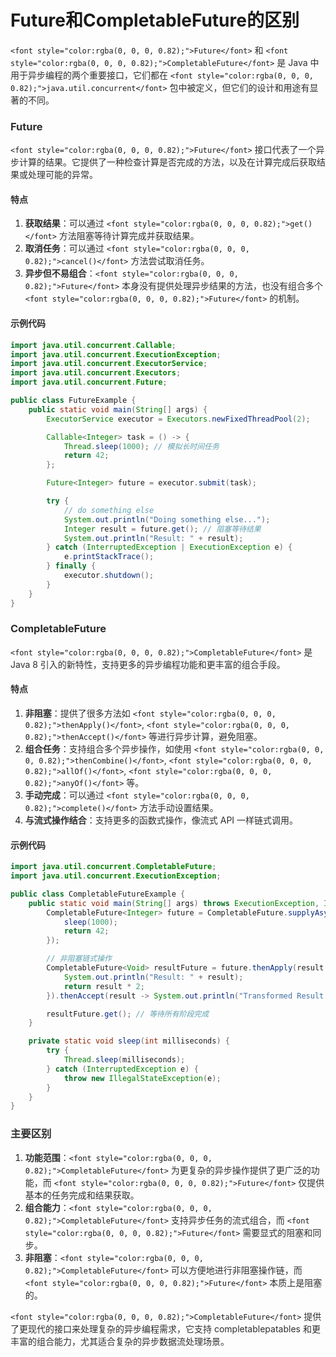# Future和CompletableFuture的区别

`<font style="color:rgba(0, 0, 0, 0.82);">Future</font>`<font style="color:rgba(0, 0, 0, 0.82);"> 和 </font>`<font style="color:rgba(0, 0, 0, 0.82);">CompletableFuture</font>`<font style="color:rgba(0, 0, 0, 0.82);"> 是 Java 中用于异步编程的两个重要接口，它们都在 </font>`<font style="color:rgba(0, 0, 0, 0.82);">java.util.concurrent</font>`<font style="color:rgba(0, 0, 0, 0.82);"> 包中被定义，但它们的设计和用途有显著的不同。</font>

### <font style="color:rgba(0, 0, 0, 0.82);">Future</font>

`<font style="color:rgba(0, 0, 0, 0.82);">Future</font>`<font style="color:rgba(0, 0, 0, 0.82);"> </font><font style="color:rgba(0, 0, 0, 0.82);">接口代表了一个异步计算的结果。它提供了一种检查计算是否完成的方法，以及在计算完成后获取结果或处理可能的异常。</font>

#### <font style="color:rgba(0, 0, 0, 0.82);">特点</font>

1. **<font style="color:rgba(0, 0, 0, 0.82);">获取结果</font>**<font style="color:rgba(0, 0, 0, 0.82);">：可以通过</font><font style="color:rgba(0, 0, 0, 0.82);"> </font>`<font style="color:rgba(0, 0, 0, 0.82);">get()</font>`<font style="color:rgba(0, 0, 0, 0.82);"> </font><font style="color:rgba(0, 0, 0, 0.82);">方法阻塞等待计算完成并获取结果。</font>
2. **<font style="color:rgba(0, 0, 0, 0.82);">取消任务</font>**<font style="color:rgba(0, 0, 0, 0.82);">：可以通过</font><font style="color:rgba(0, 0, 0, 0.82);"> </font>`<font style="color:rgba(0, 0, 0, 0.82);">cancel()</font>`<font style="color:rgba(0, 0, 0, 0.82);"> </font><font style="color:rgba(0, 0, 0, 0.82);">方法尝试取消任务。</font>
3. **<font style="color:rgba(0, 0, 0, 0.82);">异步但不易组合</font>**<font style="color:rgba(0, 0, 0, 0.82);">：</font>`<font style="color:rgba(0, 0, 0, 0.82);">Future</font>`<font style="color:rgba(0, 0, 0, 0.82);"> </font><font style="color:rgba(0, 0, 0, 0.82);">本身没有提供处理异步结果的方法，也没有组合多个</font><font style="color:rgba(0, 0, 0, 0.82);"> </font>`<font style="color:rgba(0, 0, 0, 0.82);">Future</font>`<font style="color:rgba(0, 0, 0, 0.82);"> </font><font style="color:rgba(0, 0, 0, 0.82);">的机制。</font>

#### <font style="color:rgba(0, 0, 0, 0.82);">示例代码</font>

```java
import java.util.concurrent.Callable;  
import java.util.concurrent.ExecutionException;  
import java.util.concurrent.ExecutorService;  
import java.util.concurrent.Executors;  
import java.util.concurrent.Future;  

public class FutureExample {  
    public static void main(String[] args) {  
        ExecutorService executor = Executors.newFixedThreadPool(2);  

        Callable<Integer> task = () -> {  
            Thread.sleep(1000); // 模拟长时间任务  
            return 42;  
        };  

        Future<Integer> future = executor.submit(task);  

        try {  
            // do something else  
            System.out.println("Doing something else...");  
            Integer result = future.get(); // 阻塞等待结果  
            System.out.println("Result: " + result);  
        } catch (InterruptedException | ExecutionException e) {  
            e.printStackTrace();  
        } finally {  
            executor.shutdown();  
        }  
    }  
}
```

### <font style="color:rgba(0, 0, 0, 0.82);">CompletableFuture</font>

`<font style="color:rgba(0, 0, 0, 0.82);">CompletableFuture</font>`<font style="color:rgba(0, 0, 0, 0.82);"> </font><font style="color:rgba(0, 0, 0, 0.82);">是 Java 8 引入的新特性，支持更多的异步编程功能和更丰富的组合手段。</font>

#### <font style="color:rgba(0, 0, 0, 0.82);">特点</font>

1. **<font style="color:rgba(0, 0, 0, 0.82);">非阻塞</font>**<font style="color:rgba(0, 0, 0, 0.82);">：提供了很多方法如</font><font style="color:rgba(0, 0, 0, 0.82);"> </font>`<font style="color:rgba(0, 0, 0, 0.82);">thenApply()</font>`<font style="color:rgba(0, 0, 0, 0.82);">,</font><font style="color:rgba(0, 0, 0, 0.82);"> </font>`<font style="color:rgba(0, 0, 0, 0.82);">thenAccept()</font>`<font style="color:rgba(0, 0, 0, 0.82);"> </font><font style="color:rgba(0, 0, 0, 0.82);">等进行异步计算，避免阻塞。</font>
2. **<font style="color:rgba(0, 0, 0, 0.82);">组合任务</font>**<font style="color:rgba(0, 0, 0, 0.82);">：支持组合多个异步操作，如使用</font><font style="color:rgba(0, 0, 0, 0.82);"> </font>`<font style="color:rgba(0, 0, 0, 0.82);">thenCombine()</font>`<font style="color:rgba(0, 0, 0, 0.82);">,</font><font style="color:rgba(0, 0, 0, 0.82);"> </font>`<font style="color:rgba(0, 0, 0, 0.82);">allOf()</font>`<font style="color:rgba(0, 0, 0, 0.82);">,</font><font style="color:rgba(0, 0, 0, 0.82);"> </font>`<font style="color:rgba(0, 0, 0, 0.82);">anyOf()</font>`<font style="color:rgba(0, 0, 0, 0.82);"> </font><font style="color:rgba(0, 0, 0, 0.82);">等。</font>
3. **<font style="color:rgba(0, 0, 0, 0.82);">手动完成</font>**<font style="color:rgba(0, 0, 0, 0.82);">：可以通过</font><font style="color:rgba(0, 0, 0, 0.82);"> </font>`<font style="color:rgba(0, 0, 0, 0.82);">complete()</font>`<font style="color:rgba(0, 0, 0, 0.82);"> </font><font style="color:rgba(0, 0, 0, 0.82);">方法手动设置结果。</font>
4. **<font style="color:rgba(0, 0, 0, 0.82);">与流式操作结合</font>**<font style="color:rgba(0, 0, 0, 0.82);">：支持更多的函数式操作，像流式 API 一样链式调用。</font>

#### <font style="color:rgba(0, 0, 0, 0.82);">示例代码</font>

```java
import java.util.concurrent.CompletableFuture;  
import java.util.concurrent.ExecutionException;  

public class CompletableFutureExample {  
    public static void main(String[] args) throws ExecutionException, InterruptedException {  
        CompletableFuture<Integer> future = CompletableFuture.supplyAsync(() -> {  
            sleep(1000);  
            return 42;  
        });  

        // 非阻塞链式操作  
        CompletableFuture<Void> resultFuture = future.thenApply(result -> {  
            System.out.println("Result: " + result);  
            return result * 2;  
        }).thenAccept(result -> System.out.println("Transformed Result: " + result));  

        resultFuture.get(); // 等待所有阶段完成  
    }  

    private static void sleep(int milliseconds) {  
        try {  
            Thread.sleep(milliseconds);  
        } catch (InterruptedException e) {  
            throw new IllegalStateException(e);  
        }  
    }  
}
```

### <font style="color:rgba(0, 0, 0, 0.82);">主要区别</font>

1. **<font style="color:rgba(0, 0, 0, 0.82);">功能范围</font>**<font style="color:rgba(0, 0, 0, 0.82);">：</font>`<font style="color:rgba(0, 0, 0, 0.82);">CompletableFuture</font>`<font style="color:rgba(0, 0, 0, 0.82);"> </font><font style="color:rgba(0, 0, 0, 0.82);">为更复杂的异步操作提供了更广泛的功能，而</font><font style="color:rgba(0, 0, 0, 0.82);"> </font>`<font style="color:rgba(0, 0, 0, 0.82);">Future</font>`<font style="color:rgba(0, 0, 0, 0.82);"> </font><font style="color:rgba(0, 0, 0, 0.82);">仅提供基本的任务完成和结果获取。</font>
2. **<font style="color:rgba(0, 0, 0, 0.82);">组合能力</font>**<font style="color:rgba(0, 0, 0, 0.82);">：</font>`<font style="color:rgba(0, 0, 0, 0.82);">CompletableFuture</font>`<font style="color:rgba(0, 0, 0, 0.82);"> </font><font style="color:rgba(0, 0, 0, 0.82);">支持异步任务的流式组合，而</font><font style="color:rgba(0, 0, 0, 0.82);"> </font>`<font style="color:rgba(0, 0, 0, 0.82);">Future</font>`<font style="color:rgba(0, 0, 0, 0.82);"> </font><font style="color:rgba(0, 0, 0, 0.82);">需要显式的阻塞和同步。</font>
3. **<font style="color:rgba(0, 0, 0, 0.82);">非阻塞</font>**<font style="color:rgba(0, 0, 0, 0.82);">：</font>`<font style="color:rgba(0, 0, 0, 0.82);">CompletableFuture</font>`<font style="color:rgba(0, 0, 0, 0.82);"> </font><font style="color:rgba(0, 0, 0, 0.82);">可以方便地进行非阻塞操作链，而</font><font style="color:rgba(0, 0, 0, 0.82);"> </font>`<font style="color:rgba(0, 0, 0, 0.82);">Future</font>`<font style="color:rgba(0, 0, 0, 0.82);"> </font><font style="color:rgba(0, 0, 0, 0.82);">本质上是阻塞的。</font>

`<font style="color:rgba(0, 0, 0, 0.82);">CompletableFuture</font>`<font style="color:rgba(0, 0, 0, 0.82);"> 提供了更现代的接口来处理复杂的异步编程需求，它支持 completablepatables 和更丰富的组合能力，尤其适合复杂的异步数据流处理场景。</font>
